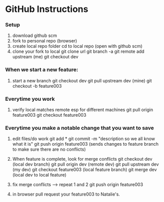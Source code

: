 # GitHub Instructions


### Setup

1. download github scm
2. fork to personal repo (browser)
3. create local repo folder
	cd to local repo (open with github scm)
4. clone your fork to local 
	git clone url
	git branch -a
	git remote add upstream (me)
	git checkout dev


### When we start a new feature:

1. start a new branch
	git checkout dev
	git pull upstream dev (mine)
	git checkout -b feature003


### Everytime you work

1. verify local matches remote esp for different machines
	git pull origin feature003
	git checkout feature003


### Everytime you make a notable change that you want to save

1. edit files/do work
	git add *
	git commit -m "description so we all know what it is"
	git push origin feature003 (sends changes to feature branch to make sure there are no conflicts)

2. When feature is complete, look for merge conflicts
	git checkout dev (local dev branch)
	git pull origin dev (remote dev)
	git pull upstream dev (my dev)
	git checkout feature003 (local feature branch)
	git merge dev (local dev to local feature)

3. fix merge conflicts --> repeat 1 and 2
	git push origin feature003

4. in browser
	pull request your feature003 to Natalie's.


